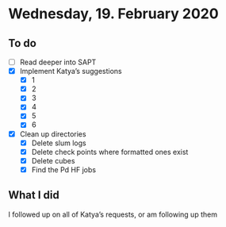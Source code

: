 # Wednesday, 19. February 2020

## To do

* [ ] Read deeper into SAPT
* [x] Implement Katya’s suggestions
  * [x] 1
  * [x] 2
  * [x] 3
  * [x] 4
  * [x] 5
  * [x] 6
* [x] Clean up directories
  * [x] Delete slum logs
  * [x] Delete check points where formatted ones exist
  * [x] Delete cubes
  * [x] Find the Pd HF jobs

## What I did

I followed up on all of Katya’s requests, or am following up them 
